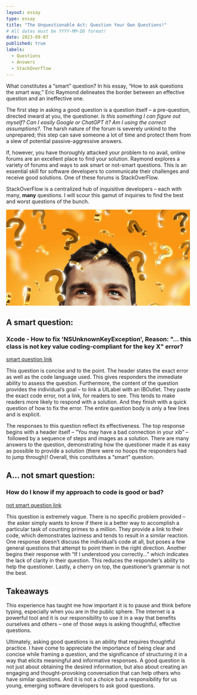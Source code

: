 ```yaml
---
layout: essay
type: essay
title: "The Unquestionable Act: Question Your Own Questions!"
# All dates must be YYYY-MM-DD format!
date: 2023-09-07
published: true
labels:
  - Questions
  - Answers
  - StackOverflow
---
```


What constitutes a “smart” question? In his essay, “How to ask questions the smart way,” Eric Raymond delineates the border between an effective question and an ineffective one. 

The first step in asking a good question is a question itself – a pre-question, directed inward at you, the questioner. *Is this something I can figure out myself? Can I easily Google or ChatGPT it? Am I using the correct assumptions?*. The harsh nature of the forum is severely unkind to the unprepared; this step can save someone a lot of time and protect them from a slew of potential passive-aggressive answers. 

If, however, you have thoroughly attacked your problem to no avail, online forums are an excellent place to find your solution. Raymond explores a variety of forums and ways to ask smart or not-smart questions. This is an essential skill for software developers to communicate their challenges and receive good solutions. One of these forums is StackOverFlow.

StackOverFlow is a centralized hub of inquisitive developers – each with many, **many** questions. I will scour this gamut of inquiries to find the best and worst questions of the bunch. 

<img src="../img/essays/smart-questions/question.jpg" width="500px">

## A smart question:

### Xcode - How to fix 'NSUnknownKeyException', Reason: "… this class is not key value coding-compliant for the key X" error?

[smart question link](https://stackoverflow.com/questions/3088059/xcode-how-to-fix-nsunknownkeyexception-reason-this-class-is-not-key-val)

This question is concise and to the point. The header states the exact error as well as the code language used. This gives responders the immediate ability to assess the question. Furthermore, the content of the question provides the individual’s goal – to link a UILabel with an IBOutlet. They paste the exact code error, not a link, for readers to see. This tends to make readers more likely to respond with a solution. And they finish with a quick question of how to fix the error. The entire question body is only a few lines and is explicit.

The responses to this question reflect its effectiveness. The top response begins with a header itself – ”You may have a bad connection in your xib” – followed by a sequence of steps and images as a solution. There are many answers to the question, demonstrating how the questioner made it as easy as possible to provide a solution (there were no hoops the responders had to jump through)! Overall, this constitutes a “smart” question.

## A… not smart question:

### How do I know if my approach to code is good or bad?

[not smart question link](https://stackoverflow.com/questions/41197484/how-do-i-know-if-my-approach-to-code-is-good-or-bad)

This question is extremely vague. There is no specific problem provided – the asker simply wants to know if there is a better way to accomplish a particular task of counting primes to a million. They provide a link to their code, which demonstrates laziness and tends to result in a similar reaction. One response doesn’t discuss the individual’s code at all, but poses a few general questions that attempt to point them in the right direction. Another begins their response with “If I understood you correctly…” which indicates the lack of clarity in their question. This reduces the responder’s ability to help the questioner. Lastly, a cherry on top, the questioner’s grammar is not the best.

## Takeaways

This experience has taught me how important it is to pause and think before typing, especially when you are in the public sphere. The internet is a powerful tool and it is our responsibility to use it in a way that benefits ourselves and others – one of those ways is asking thoughtful, effective questions.

Ultimately, asking good questions is an ability that requires thoughtful practice. I have come to appreciate the importance of being clear and concise while framing a question, and the significance of structuring it in a way that elicits meaningful and informative responses. A good question is not just about obtaining the desired information, but also about creating an engaging and thought-provoking conversation that can help others who have similar questions. And it is not a choice but a responsibility for us young, emerging software developers to ask good questions.
